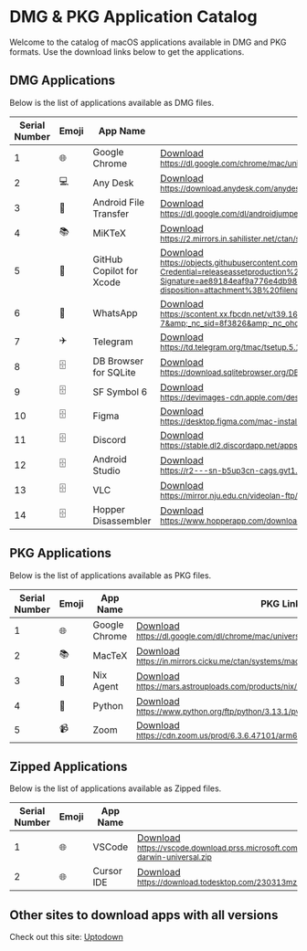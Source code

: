 # DMG & PKG Application Catalog

Welcome to the catalog of macOS applications available in DMG and PKG formats. Use the download links below to get the applications.

## DMG Applications

Below is the list of applications available as DMG files.

| Serial Number | Emoji | App Name              | DMG Link |
|---------------|-------|-----------------------|----------|
| 1             | 🌐    | Google Chrome         | <a href="https://dl.google.com/chrome/mac/universal/stable/GGRO/googlechrome.dmg" target="_blank">Download</a><br><small>https://dl.google.com/chrome/mac/universal/stable/GGRO/googlechrome.dmg</small> |
| 2             | 💻    | Any Desk              | <a href="https://download.anydesk.com/anydesk.dmg" target="_blank">Download</a><br><small>https://download.anydesk.com/anydesk.dmg</small> |
| 3             | 📱    | Android File Transfer | <a href="https://dl.google.com/dl/androidjumper/mtp/5071136/AndroidFileTransfer.dmg" target="_blank">Download</a><br><small>https://dl.google.com/dl/androidjumper/mtp/5071136/AndroidFileTransfer.dmg</small> |
| 4             | 📚    | MiKTeX                | <a href="https://2.mirrors.in.sahilister.net/ctan/systems/win32/miktex/setup/darwin-x86_64/miktex-22.1-darwin-x86_64.dmg" target="_blank">Download</a><br><small>https://2.mirrors.in.sahilister.net/ctan/systems/win32/miktex/setup/darwin-x86_64/miktex-22.1-darwin-x86_64.dmg</small> |
| 5             | 🤖    | GitHub Copilot for Xcode | <a href="https://objects.githubusercontent.com/github-production-release-asset-2e65be/860035177/2db905e4-0e83-4db5-803f-502cc86015cc?X-Amz-Algorithm=AWS4-HMAC-SHA256&X-Amz-Credential=releaseassetproduction%2F20250203%2Fus-east-1%2Fs3%2Faws4_request&X-Amz-Date=20250203T011911Z&X-Amz-Expires=300&X-Amz-Signature=ae89184eaf9a776e4db98534aa06133bf709497e16a31794e3d115c7f0a24632&X-Amz-SignedHeaders=host&response-content-disposition=attachment%3B%20filename%3DGitHubCopilotForXcode.dmg&response-content-type=application%2Foctet-stream" target="_blank">Download</a><br><small>https://objects.githubusercontent.com/github-production-release-asset-2e65be/860035177/2db905e4-0e83-4db5-803f-502cc86015cc?X-Amz-Algorithm=AWS4-HMAC-SHA256&amp;X-Amz-Credential=releaseassetproduction%2F20250203%2Fus-east-1%2Fs3%2Faws4_request&amp;X-Amz-Date=20250203T011911Z&amp;X-Amz-Expires=300&amp;X-Amz-Signature=ae89184eaf9a776e4db98534aa06133bf709497e16a31794e3d115c7f0a24632&amp;X-Amz-SignedHeaders=host&amp;response-content-disposition=attachment%3B%20filename%3DGitHubCopilotForXcode.dmg&amp;response-content-type=application%2Foctet-stream</small> |
| 6             | 💬    | WhatsApp              | <a href="https://scontent.xx.fbcdn.net/v/t39.16592-6/10000000_9056455091115779_1680877999340517009_n.dmg/WhatsApp-2.25.1.83.dmg?_nc_cat=1&amp;ccb=1-7&amp;_nc_sid=8f3826&amp;_nc_ohc=HilBJco6Ji8Q7kNvgG5TQZu&amp;_nc_zt=14&amp;_nc_ht=scontent.xx&amp;_nc_gid=AiRQGmzNRpibMgsE_PnlECK&amp;oh=00_AYAXZ7VAJvlonecRPwLhfFOa1f0Li_3EkVqmriTyHflHvQ&amp;oe=67B367F3" target="_blank">Download</a><br><small>https://scontent.xx.fbcdn.net/v/t39.16592-6/10000000_9056455091115779_1680877999340517009_n.dmg/WhatsApp-2.25.1.83.dmg?_nc_cat=1&amp;ccb=1-7&amp;_nc_sid=8f3826&amp;_nc_ohc=HilBJco6Ji8Q7kNvgG5TQZu&amp;_nc_zt=14&amp;_nc_ht=scontent.xx&amp;_nc_gid=AiRQGmzNRpibMgsE_PnlECK&amp;oh=00_AYAXZ7VAJvlonecRPwLhfFOa1f0Li_3EkVqmriTyHflHvQ&amp;oe=67B367F3</small> |
| 7             | ✈️    | Telegram              | <a href="https://td.telegram.org/tmac/tsetup.5.10.7.dmg" target="_blank">Download</a><br><small>https://td.telegram.org/tmac/tsetup.5.10.7.dmg</small> |
| 8             | 🗄️    | DB Browser for SQLite | <a href="https://download.sqlitebrowser.org/DB.Browser.for.SQLite-v3.13.1.dmg" target="_blank">Download</a><br><small>https://download.sqlitebrowser.org/DB.Browser.for.SQLite-v3.13.1.dmg</small> |
| 9             | 🗄️    | SF Symbol 6 | <a href="https://devimages-cdn.apple.com/design/resources/download/SF-Symbols-6.dmg" target="_blank">Download</a><br><small>https://devimages-cdn.apple.com/design/resources/download/SF-Symbols-6.dmg</small> |
| 10             | 🗄️    | Figma | <a href="https://desktop.figma.com/mac-installer/Figma.dmg" target="_blank">Download</a><br><small>https://desktop.figma.com/mac-installer/Figma.dmg</small> |
| 11             | 🗄️    | Discord | <a href="https://stable.dl2.discordapp.net/apps/osx/0.0.329/Discord.dmg" target="_blank">Download</a><br><small>https://stable.dl2.discordapp.net/apps/osx/0.0.329/Discord.dmg</small> |
| 12             | 🗄️    | Android Studio | <a href="https://r2---sn-b5up3cn-cags.gvt1.com/edgedl/android/studio/install/2024.2.2.14/android-studio-2024.2.2.14-mac_arm.dmg" target="_blank">Download</a><br><small>https://r2---sn-b5up3cn-cags.gvt1.com/edgedl/android/studio/install/2024.2.2.14/android-studio-2024.2.2.14-mac_arm.dmg</small> |
| 13             | 🗄️    | VLC | <a href="https://mirror.nju.edu.cn/videolan-ftp/vlc/3.0.21/macosx/vlc-3.0.21-intel64.dmg" target="_blank">Download</a><br><small>https://mirror.nju.edu.cn/videolan-ftp/vlc/3.0.21/macosx/vlc-3.0.21-intel64.dmg</small> |
| 14             | 🗄️    | Hopper Disassembler | <a href="https://www.hopperapp.com/downloader/hopperv4/Hopper-5.17.3-demo.dmg" target="_blank">Download</a><br><small>https://www.hopperapp.com/downloader/hopperv4/Hopper-5.17.3-demo.dmg</small> |




## PKG Applications

Below is the list of applications available as PKG files.

| Serial Number | Emoji | App Name      | PKG Link |
|---------------|-------|---------------|----------|
| 1             | 🌐    | Google Chrome | <a href="https://dl.google.com/dl/chrome/mac/universal/stable/gcem/GoogleChrome.pkg" target="_blank">Download</a><br><small>https://dl.google.com/dl/chrome/mac/universal/stable/gcem/GoogleChrome.pkg</small> |
| 2             | 📚    | MacTeX        | <a href="https://in.mirrors.cicku.me/ctan/systems/mac/mactex/MacTeX.pkg" target="_blank">Download</a><br><small>https://in.mirrors.cicku.me/ctan/systems/mac/mactex/MacTeX.pkg</small> |
| 3             | 🔧    | Nix Agent     | <a href="https://mars.astrouploads.com/products/nix/macos/nixagent.pkg" target="_blank">Download</a><br><small>https://mars.astrouploads.com/products/nix/macos/nixagent.pkg</small> |
| 4             | 🐍    | Python        | <a href="https://www.python.org/ftp/python/3.13.1/python-3.13.1-macos11.pkg" target="_blank">Download</a><br><small>https://www.python.org/ftp/python/3.13.1/python-3.13.1-macos11.pkg</small> |
| 5             | 📹    | Zoom          | <a href="https://cdn.zoom.us/prod/6.3.6.47101/arm64/zoomusInstallerFull.pkg" target="_blank">Download</a><br><small>https://cdn.zoom.us/prod/6.3.6.47101/arm64/zoomusInstallerFull.pkg</small> |

## Zipped Applications

Below is the list of applications available as Zipped files.

| Serial Number | Emoji | App Name      | Zipped Link |
|---------------|-------|---------------|----------|
| 1             | 🌐    | VSCode | <a href="https://vscode.download.prss.microsoft.com/dbazure/download/stable/6609ac3d66f4eade5cf376d1cb76f13985724bcb/VSCode-darwin-universal.zip" target="_blank">Download</a><br><small>https://vscode.download.prss.microsoft.com/dbazure/download/stable/6609ac3d66f4eade5cf376d1cb76f13985724bcb/VSCode-darwin-universal.zip</small> |
| 2             | 🌐    | Cursor IDE | <a href="https://download.todesktop.com/230313mzl4w4u92/Cursor%20Mac%20Installer%20(24111460bf2loz1).zip" target="_blank">Download</a><br><small>https://download.todesktop.com/230313mzl4w4u92/Cursor%20Mac%20Installer%20(24111460bf2loz1).zip</small> |

## Other sites to download apps with all versions

Check out this site: [Uptodown](https://en.uptodown.com/)